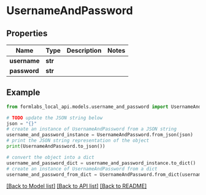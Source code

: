 # UsernameAndPassword


## Properties

Name | Type | Description | Notes
------------ | ------------- | ------------- | -------------
**username** | **str** |  | 
**password** | **str** |  | 

## Example

```python
from formlabs_local_api.models.username_and_password import UsernameAndPassword

# TODO update the JSON string below
json = "{}"
# create an instance of UsernameAndPassword from a JSON string
username_and_password_instance = UsernameAndPassword.from_json(json)
# print the JSON string representation of the object
print(UsernameAndPassword.to_json())

# convert the object into a dict
username_and_password_dict = username_and_password_instance.to_dict()
# create an instance of UsernameAndPassword from a dict
username_and_password_from_dict = UsernameAndPassword.from_dict(username_and_password_dict)
```
[[Back to Model list]](../README.md#documentation-for-models) [[Back to API list]](../README.md#documentation-for-api-endpoints) [[Back to README]](../README.md)


